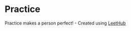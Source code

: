 # Practice
Practice makes a person perfect! - Created using [LeetHub](https://github.com/QasimWani/LeetHub)
